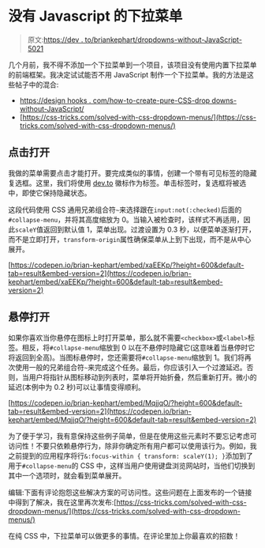 # 没有 Javascript 的下拉菜单

> 原文:[https://dev . to/briankephart/dropdowns-without-JavaScript-5021](https://dev.to/briankephart/dropdowns-without-javascript-5021)

几个月前，我不得不添加一个下拉菜单到一个项目，该项目没有使用内置下拉菜单的前端框架。我决定试试能否不用 JavaScript 制作一个下拉菜单。我的方法是这些帖子中的混合:

*   [https://design hooks . com/how-to-create-pure-CSS-drop downs-without-JavaScript/](https://designhooks.com/how-to-create-pure-css-dropdowns-without-javascript/)
*   [https://css-tricks.com/solved-with-css-dropdown-menus/](https://css-tricks.com/solved-with-css-dropdown-menus/)

## 点击打开

我做的菜单需要点击才能打开。要完成类似的事情，创建一个带有可见标签的隐藏复选框。这里，我们将使用 [dev.to](https://dev.to) 徽标作为标签。单击标签时，复选框将被选中，即使它保持隐藏状态。

这段代码使用 CSS 通用兄弟组合符`~`来选择跟在`input:not(:checked)`后面的`#collapse-menu`，并将其高度缩放为 0。当输入被检查时，该样式不再适用，因此`scaleY`值返回到默认值 1，菜单出现。过渡设置为 0.3 秒，以便菜单逐渐打开，而不是立即打开，`transform-origin`属性确保菜单从上到下出现，而不是从中心展开。

[https://codepen.io/brian-kephart/embed/xaEEKp/?height=600&default-tab=result&embed-version=2](https://codepen.io/brian-kephart/embed/xaEEKp/?height=600&default-tab=result&embed-version=2)

## 悬停打开

如果你喜欢当你悬停在图标上时打开菜单，那么就不需要`<checkbox>`或`<label>`标签。相反，将`#collapse-menu`缩放到 0 以在不悬停时隐藏它(这意味着当悬停时它将返回到全高)。当图标悬停时，您还需要将`#collapse-menu`缩放到 1。我们将再次使用一般的兄弟组合符`~`来完成这个任务。最后，你应该引入一个过渡延迟。否则，当用户将指针从图标移动到列表时，菜单将开始折叠，然后重新打开。微小的延迟(本例中为 0.2 秒)可以让事情变得顺利。

[https://codepen.io/brian-kephart/embed/MqjjqO/?height=600&default-tab=result&embed-version=2](https://codepen.io/brian-kephart/embed/MqjjqO/?height=600&default-tab=result&embed-version=2)

为了便于学习，我有意保持这些例子简单，但是在使用这些元素时不要忘记考虑可访问性！不要只依赖悬停行为，除非你确定所有用户都可以使用该行为。例如，我之前提到的应用程序将行`&:focus-within { transform: scaleY(1); }`添加到了用于`#collapse-menu`的 CSS 中，这样当用户使用键盘浏览网站时，当他们切换到其中一个选项时，就会看到菜单展开。

编辑:下面有评论抱怨这些解决方案的可访问性。这些问题在上面发布的一个链接中得到了解决，我在这里再次发布:[https://css-tricks.com/solved-with-css-dropdown-menus/](https://css-tricks.com/solved-with-css-dropdown-menus/)

在纯 CSS 中，下拉菜单可以做更多的事情。在评论里加上你最喜欢的招数！